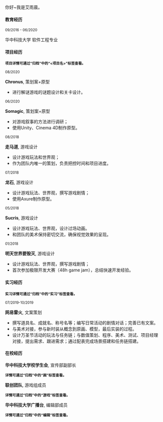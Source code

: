 你好~我是艾雨晨。

#### 教育经历

<small>09/2016 - 06/2020 </small>

华中科技大学              软件工程专业

#### 项目经历

<small>**项目详情可通过“归档”中的“<项目名>”标签查看。**</small>

<small>08/2020</small>

**Chronus**, 策划案+原型

- 进行解谜游戏的谜题设计和关卡设计。

<small> 06/2020</small>

**Somagic**, 策划案+原型

- 对游戏叙事的方法进行调研；
- 使用Unity、Cinema 4D制作原型。

<small> 08/2018</small>

**走马道**, 游戏设计

- 设计游戏玩法和世界观；
- 作为团队内唯一的策划，负责把控时间和项目进度。

<small>07/2018</small>

**龙石**, 游戏设计

- 设计游戏玩法、世界观，撰写游戏剧情；
- 使用Axure制作原型。

<small>05/2018</small>

**Sucris**, 游戏设计

- 设计游戏玩法、世界观，设计过场动画。
- 和团队的美术保持密切交流，确保视觉效果的呈现。

<small> 01/2018</small>

**明天世界要毁灭**, 游戏设计

- 设计游戏玩法、世界观，撰写游戏剧情；
- 首次参加极限开发大赛（48h game jam），总结快速开发经验。

#### 实习经历

<small>**实习详情可通过“归档”中的“实习”标签查看。**</small>

<small> 07/2019-10/2019</small>

**网易雷火**, 文案策划                          

- 撰写道具名、成就名、称号名等；编写日常活动的剧情对话；完善已有文案。
- 与美术对接，参与新时装从概念到原画、模型，最后实装的过程。
- 设计万圣节活动的玩法与任务链；与数值策划、程序、美术、测试、项目经理对接，提出需求、跟进需求；通过配表完成场景搭建和任务链搭建。

#### 在校经历  

**华中科技大学校学生会**, 宣传部副部长

<small>**详情可通过“归档”中的“画”标签查看。**</small>

**联创团队**, 游戏组成员

<small>**详情可通过“归档”中的“游戏”标签查看。**</small>

**华中科技大学广播台**, 编辑部成员

<small>**详情可通过“归档”中的“编辑”标签查看。**</small>